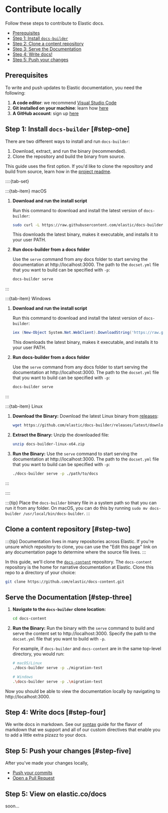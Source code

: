 # Contribute locally

Follow these steps to contribute to Elastic docs.

* [Prerequisites](#prerequisites)
* [Step 1: Install `docs-builder`](#step-one)
* [Step 2: Clone a content repository](#step-two)
* [Step 3: Serve the Documentation](#step-three)
* [Step 4: Write docs!](#step-four)
* [Step 5: Push your changes](#step-five)

## Prerequisites

To write and push updates to Elastic documentation, you need the following:

1. **A code editor**: we recommend [Visual Studio Code](https://code.visualstudio.com/download)
1. **Git installed on your machine**: learn how [here](https://github.com/git-guides/install-git)
1. **A GitHub account**: sign up [here](https://github.com/)

## Step 1: Install `docs-builder` [#step-one]

There are two different ways to install and run `docs-builder`:

1. Download, extract, and run the binary (recommended).
1. Clone the repository and build the binary from source.

This guide uses the first option. If you'd like to clone the repository and build from source, learn how in the [project readme](https://github.com/elastic/docs-builder?tab=readme-ov-file#docs-builder).

::::{tab-set}

:::{tab-item} macOS

1. **Download and run the install script**   

   Run this command to download and install the latest version of `docs-builder`:

   ```sh
   sudo curl -L https://raw.githubusercontent.com/elastic/docs-builder/refs/heads/main/install.sh | sh
   ```
   This downloads the latest binary, makes it executable, and installs it to your user PATH.

2. **Run docs-builder from a docs folder**

   Use the `serve` command from any docs folder to start serving the documentation at http://localhost:3000. The path to the `docset.yml` file that you want to build can be specified with `-p`:

   ```sh
   docs-builder serve
   ```

:::

:::{tab-item} Windows

1. **Download and run the install script**   

   Run this command to download and install the latest version of `docs-builder`:

   ```powershell
   iex (New-Object System.Net.WebClient).DownloadString('https://raw.githubusercontent.com/elastic/docs-builder/refs/heads/main/install.ps1')
   ```

   This downloads the latest binary, makes it executable, and installs it to your user PATH.

2. **Run docs-builder from a docs folder**

   Use the `serve` command from any docs folder to start serving the documentation at http://localhost:3000. The path to the `docset.yml` file that you want to build can be specified with `-p`:

   ```sh
   docs-builder serve
   ```

:::

:::{tab-item} Linux

1. **Download the Binary:**
   Download the latest Linux binary from [releases](https://github.com/elastic/docs-builder/releases/latest/):
   ```sh
   wget https://github.com/elastic/docs-builder/releases/latest/download/docs-builder-linux-x64.zip
   ```

2. **Extract the Binary:**
   Unzip the downloaded file:
   ```sh
   unzip docs-builder-linux-x64.zip
   ```

3. **Run the Binary:**
   Use the `serve` command to start serving the documentation at http://localhost:3000. The path to the `docset.yml` file that you want to build can be specified with `-p`:
   ```sh
   ./docs-builder serve -p ./path/to/docs
   ```

:::

::::

:::{tip}
Place the `docs-builder` binary file in a system path so that you can run it from any folder. On macOS, you can do this by running `sudo mv docs-builder /usr/local/bin/docs-builder`.
:::

## Clone a content repository [#step-two]

:::{tip}
Documentation lives in many repositories across Elastic. If you're unsure which repository to clone, you can use the "Edit this page" link on any documentation page to determine where the source file lives.
:::

In this guide, we'll clone the [`docs-content`](https://github.com/elastic/docs-content) repository. The `docs-content` repository is the home for narrative documentation at Elastic. Clone this repo to a directory of your choice:
```sh
git clone https://github.com/elastic/docs-content.git
```

## Serve the Documentation [#step-three]

1. **Navigate to the `docs-builder` clone location:**
   ```sh
   cd docs-content
   ```

1. **Run the Binary:**
   Run the binary with the `serve` command to build and serve the content set to http://localhost:3000. Specify the path to the `docset.yml` file that you want to build with `-p`.

   For example, if `docs-builder` and `docs-content` are in the same top-level directory, you would run:
   ```sh
   # macOS/Linux
   ./docs-builder serve -p ./migration-test

   # Windows
   .\docs-builder serve -p .\migration-test
   ```

Now you should be able to view the documentation locally by navigating to http://localhost:3000.

## Step 4: Write docs [#step-four]

We write docs in markdown. See our [syntax](../syntax/index.md) guide for the flavor of markdown that we support and all of our custom directives that enable you to add a little extra pizazz to your docs.

## Step 5: Push your changes [#step-five]

After you've made your changes locally,

* [Push your commits](https://docs.github.com/en/get-started/using-git/pushing-commits-to-a-remote-repository)
* [Open a Pull Request](https://docs.github.com/en/pull-requests/collaborating-with-pull-requests/proposing-changes-to-your-work-with-pull-requests/creating-a-pull-request)

## Step 5: View on elastic.co/docs

soon...
